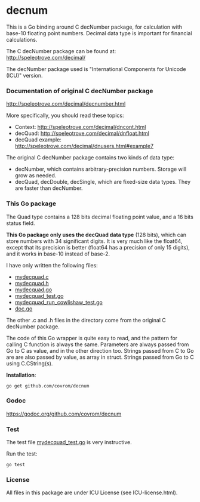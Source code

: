 # decnum

This is a Go binding around C decNumber package, for calculation with base-10 floating point numbers.
Decimal data type is important for financial calculations.

The C decNumber package can be found at:
http://speleotrove.com/decimal/

The decNumber package used is "International Components for Unicode (ICU)" version.


### Documentation of original C decNumber package

http://speleotrove.com/decimal/decnumber.html

More specifically, you should read these topics:
   - Context: http://speleotrove.com/decimal/dncont.html
   - decQuad: http://speleotrove.com/decimal/dnfloat.html
   - decQuad example: http://speleotrove.com/decimal/dnusers.html#example7


The original C decNumber package contains two kinds of data type:
   - decNumber, which contains arbitrary-precision numbers. Storage will grow as needed.
   - decQuad, decDouble, decSingle, which are fixed-size data types. They are faster than decNumber.


### This Go package

  The Quad type contains a 128 bits decimal floating point value, and a 16 bits status field.

__This Go package only uses the decQuad data type__ (128 bits), which can store numbers with 34 significant digits.
It is very much like the float64, except that its precision is better (float64 has a precision of only 15 digits), and it works in base-10 instead of base-2.

I have only written the following files:
   - [mydecquad.c](https://github.com/covrom/decnum/blob/master/mydecquad.c)
   - [mydecquad.h](https://github.com/covrom/decnum/blob/master/mydecquad.h)
   - [mydecquad.go](https://github.com/covrom/decnum/blob/master/mydecquad.go)
   - [mydecquad_test.go](https://github.com/covrom/decnum/blob/master/mydecquad_test.go)
   - [mydecquad_run_cowlishaw_test.go](https://github.com/covrom/decnum/blob/master/mydecquad_run_cowlishaw_test.go)
   - [doc.go](https://github.com/covrom/decnum/blob/master/doc.go)

The other .c and .h files in the directory come from the original C decNumber package.

The code of this Go wrapper is quite easy to read, and the pattern for calling C function is always the same.
Parameters are always passed from Go to C as value, and in the other direction too.
Strings passed from C to Go are are also passed by value, as array in struct.
Strings passed from Go to C using C.CString(s).


__Installation__:

    go get github.com/covrom/decnum


### Godoc
https://godoc.org/github.com/covrom/decnum


### Test
The test file [mydecquad_test.go](https://github.com/covrom/decnum/blob/master/mydecquad_test.go) is very instructive.

Run the test:

    go test


### License

All files in this package are under ICU License (see ICU-license.html).



